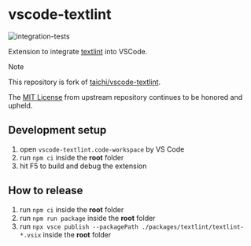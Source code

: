 # vscode-textlint

![integration-tests](https://github.com/3w36zj6/vscode-textlint/actions/workflows/integration-tests.yaml/badge.svg)

Extension to integrate [textlint](https://textlint.github.io/) into VSCode.

> [!NOTE]
> This repository is fork of [taichi/vscode-textlint](https://github.com/taichi/vscode-textlint).
>
> The [MIT License](LICENSE) from upstream repository continues to be honored and upheld.

## Development setup

1. open `vscode-textlint.code-workspace` by VS Code
2. run `npm ci` inside the **root** folder
3. hit F5 to build and debug the extension

## How to release

1. run `npm ci` inside the **root** folder
2. run `npm run package` inside the **root** folder
3. run `npx vsce publish --packagePath ./packages/textlint/textlint-*.vsix` inside the **root** folder
